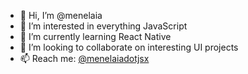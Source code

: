 - 👋 Hi, I’m @menelaia
- 👀 I’m interested in everything JavaScript
- 🌱 I’m currently learning React Native
- 💞️ I’m looking to collaborate on interesting UI projects
- 📫 Reach me: [@menelaiadotjsx](https://twitter.com/menelaiadotjsx)
